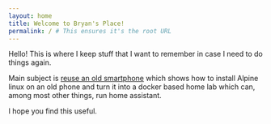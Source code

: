 ```yaml
---
layout: home 
title: Welcome to Bryan's Place!
permalink: / # This ensures it's the root URL
---
```


Hello!
This is where I keep stuff that I want to remember in case I need to do things again.

Main subject is [reuse an old smartphone](/Reuse_an_Old_Smart_Phone.md) which shows how to install Alpine linux on an old phone and turn it into a docker based home lab which can, among most other things, run home assistant.

I hope you find this useful.


